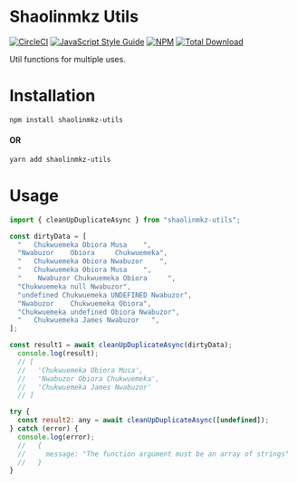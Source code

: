 # Shaolinmkz Utils

[![CircleCI](https://circleci.com/gh/shaolinmkz/shaolinmkz-utils.svg?style=svg&circle-token=516f01628d30c969eebbe350373bed767e621e1f)](https://circleci.com/gh/shaolinmkz/shaolinmkz-utils) [![JavaScript Style Guide](https://img.shields.io/badge/code_style-standard-brightgreen.svg)](https://standardjs.com) [![NPM](https://img.shields.io/npm/v/shaolinmkz-utils.svg)](https://www.npmjs.com/package/shaolinmkz-utils) [![Total Download](https://img.shields.io/npm/dt/shaolinmkz-utils.svg)](https://www.npmjs.com/package/shaolinmkz-utils)

Util functions for multiple uses.

# Installation

```sh
npm install shaolinmkz-utils
```
#### OR

```sh
yarn add shaolinmkz-utils
```

# Usage

```js
import { cleanUpDuplicateAsync } from "shaolinmkz-utils";

const dirtyData = [
  "   Chukwuemeka Obiora Musa    ",
  "Nwabuzor    Obiora     Chukwuemeka",
  "   Chukwuemeka Obiora Nwabuzor    ",
  "   Chukwuemeka Obiora Musa    ",
  "    Nwabuzor Chukwuemeka Obiora     ",
  "Chukwuemeka null Nwabuzor",
  "undefined Chukwuemeka UNDEFINED Nwabuzor",
  "Nwabuzor    Chukwuemeka Obiora",
  "Chukwuemeka undefined Obiora Nwabuzor",
  "   Chukwuemeka James Nwabuzor   ",
];

const result1 = await cleanUpDuplicateAsync(dirtyData);
  console.log(result);
  // [
  //   'Chukwuemeka Obiora Musa',
  //   'Nwabuzor Obiora Chukwuemeka',
  //   'Chukwuemeka James Nwabuzor'
  // ]

try {
  const result2: any = await cleanUpDuplicateAsync([undefined]);
} catch (error) {
  console.log(error);
  //   {
  //     message: "The function argument must be an array of strings"
  //   }
}
```
